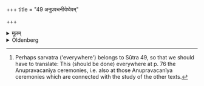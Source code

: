 +++
title = "49 अनुप्रवचनीयेष्वेवम्"

+++

<details><summary>मूलम्</summary>

अनुप्रवचनीयेष्वेवम् ४९
</details>

<details><summary>Oldenberg</summary>

49. [^11]  This (he should do) at (all) the Anupravacanīya ceremonies.


[^11]:  Perhaps sarvatra ('everywhere') belongs to Sūtra 49, so that we should have to translate: This (should be done) everywhere at p. 76 the Anupravacanīya ceremonies, i.e. also at those Anupravacanīya ceremonies which are connected with the study of the other texts.
</details>
